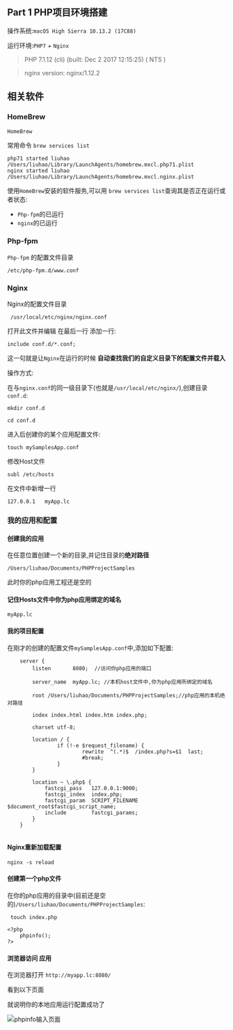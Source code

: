 ## Part 1 PHP项目环境搭建

操作系统:`macOS High Sierra 10.13.2 (17C88)`

运行环境:`PHP7` + `Nginx`

> PHP 7.1.12 (cli) (built: Dec  2 2017 12:15:25) ( NTS )

> nginx version: nginx/1.12.2


## 相关软件

### HomeBrew

`HomeBrew` 

常用命令
`brew services list`

```
php71 started liuhao /Users/liuhao/Library/LaunchAgents/homebrew.mxcl.php71.plist
nginx started liuhao /Users/liuhao/Library/LaunchAgents/homebrew.mxcl.nginx.plist
```

使用`HomeBrew`安装的软件服务,可以用 `brew services list`查询其是否正在运行或者状态:

- `Php-fpm`的已运行
- `nginx`的已运行

### Php-fpm

`Php-fpm` 的配置文件目录 

```
/etc/php-fpm.d/www.conf

```

### Nginx

Nginx的配置文件目录

```
 /usr/local/etc/nginx/nginx.conf
```

打开此文件并编辑
在最后一行 添加一行:

```
include conf.d/*.conf;

```
这一句就是让`Nginx`在运行的时候 **自动查找我们的自定义目录下的配置文件并载入**

操作方式:

在与`nginx.conf`的同一级目录下(也就是`/usr/local/etc/nginx/`),创建目录`conf.d`:

```
mkdir conf.d

cd conf.d
```
进入后创建你的某个应用配置文件:

```
touch mySamplesApp.conf

```

修改Host文件

```
subl /etc/hosts

```

在文件中新增一行

```
127.0.0.1 	myApp.lc
```
### 我的应用和配置

#### 创建我的应用 

在任意位置创建一个新的目录,并记住目录的**绝对路径**

```
/Users/liuhao/Documents/PHPProjectSamples

```
此时你的php应用工程还是空的

#### 记住Hosts文件中你为php应用绑定的域名

```
myApp.lc
```


#### 我的项目配置

在刚才的创建的配置文件`mySamplesApp.conf`中,添加如下配置:

```
    server {
        listen       8080;  //访问你php应用的端口
        
        server_name  myApp.lc; //本机host文件中,你为php应用所绑定的域名
        
        root /Users/liuhao/Documents/PHPProjectSamples;//php应用的本机绝对路径
        
        index index.html index.htm index.php;

        charset utf-8;

        location / {
                if (!-e $request_filename) {
                        rewrite  ^(.*)$  /index.php?s=$1  last;
                        #break;
                }
        }

        location ~ \.php$ {
            fastcgi_pass   127.0.0.1:9000;
            fastcgi_index  index.php;
            fastcgi_param  SCRIPT_FILENAME  $document_root$fastcgi_script_name;
            include        fastcgi_params;
        }
    }
    
```


#### Nginx重新加载配置

`nginx -s reload`

#### 创建第一个php文件
在你的php应用的目录中(目前还是空的)`/Users/liuhao/Documents/PHPProjectSamples`:


` touch index.php`

```
<?php
	phpinfo();
?>
```

#### 浏览器访问 应用

在浏览器打开 `http://myapp.lc:8080/`

看到以下页面

就说明你的本地应用运行配置成功了

![phpinfo输入页面](http://upload-images.jianshu.io/upload_images/1206973-bd5b4ef23fb126dc.png?imageMogr2/auto-orient/strip%7CimageView2/2/w/1240)




